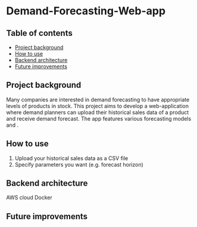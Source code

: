 # Demand-Forecasting-Web-app

## Table of contents
* [Project background](https://github.com/Azidalus/Demand-Forecasting-Web-app#Project-background)
* [How to use](https://github.com/Azidalus/Demand-Forecasting-Web-app#How-to-use)
* [Backend architecture](https://github.com/Azidalus/Demand-Forecasting-Web-app#Backend-architecture)
* [Future improvements](https://github.com/Azidalus/Demand-Forecasting-Web-app#Future-improvements)

## Project background
Many companies are interested in demand forecasting to have appropriate levels of products in stock. This project aims to develop a web-application where demand planners can upload their historical sales data of a product and receive demand forecast. The app features various forecasting models and .

## How to use
1. Upload your historical sales data as a CSV file
2. Specify parameters you want (e.g. forecast horizon)

## Backend architecture
AWS cloud
Docker

## Future improvements
